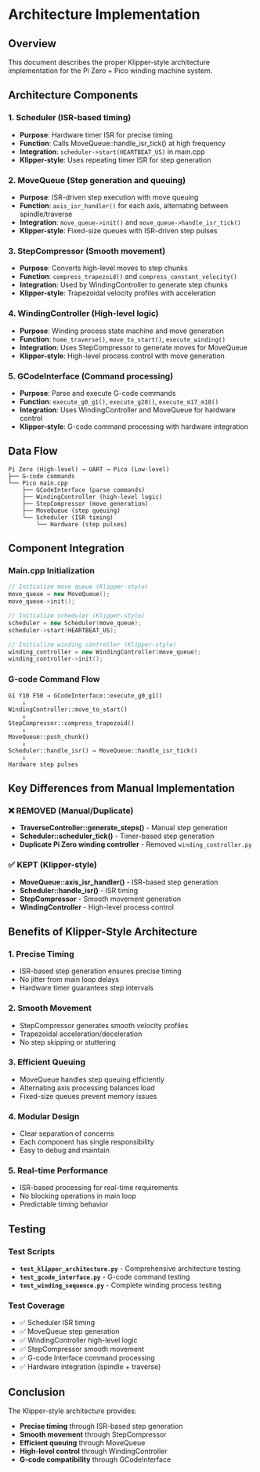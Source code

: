 # Architecture Implementation

## Overview
This document describes the proper Klipper-style architecture implementation for the Pi Zero + Pico winding machine system.

## Architecture Components

### 1. **Scheduler** (ISR-based timing)
- **Purpose**: Hardware timer ISR for precise timing
- **Function**: Calls MoveQueue::handle_isr_tick() at high frequency
- **Integration**: `scheduler->start(HEARTBEAT_US)` in main.cpp
- **Klipper-style**: Uses repeating timer ISR for step generation

### 2. **MoveQueue** (Step generation and queuing)
- **Purpose**: ISR-driven step execution with move queuing
- **Function**: `axis_isr_handler()` for each axis, alternating between spindle/traverse
- **Integration**: `move_queue->init()` and `move_queue->handle_isr_tick()`
- **Klipper-style**: Fixed-size queues with ISR-driven step pulses

### 3. **StepCompressor** (Smooth movement)
- **Purpose**: Converts high-level moves to step chunks
- **Function**: `compress_trapezoid()` and `compress_constant_velocity()`
- **Integration**: Used by WindingController to generate step chunks
- **Klipper-style**: Trapezoidal velocity profiles with acceleration

### 4. **WindingController** (High-level logic)
- **Purpose**: Winding process state machine and move generation
- **Function**: `home_traverse()`, `move_to_start()`, `execute_winding()`
- **Integration**: Uses StepCompressor to generate moves for MoveQueue
- **Klipper-style**: High-level process control with move generation

### 5. **GCodeInterface** (Command processing)
- **Purpose**: Parse and execute G-code commands
- **Function**: `execute_g0_g1()`, `execute_g28()`, `execute_m17_m18()`
- **Integration**: Uses WindingController and MoveQueue for hardware control
- **Klipper-style**: G-code command processing with hardware integration

## Data Flow

```
Pi Zero (High-level) → UART → Pico (Low-level)
├── G-code commands
└── Pico main.cpp
    ├── GCodeInterface (parse commands)
    ├── WindingController (high-level logic)
    ├── StepCompressor (move generation)
    ├── MoveQueue (step queuing)
    └── Scheduler (ISR timing)
        └── Hardware (step pulses)
```

## Component Integration

### Main.cpp Initialization
```cpp
// Initialize move queue (Klipper-style)
move_queue = new MoveQueue();
move_queue->init();

// Initialize scheduler (Klipper-style)
scheduler = new Scheduler(move_queue);
scheduler->start(HEARTBEAT_US);

// Initialize winding controller (Klipper-style)
winding_controller = new WindingController(move_queue);
winding_controller->init();
```

### G-code Command Flow
```
G1 Y10 F50 → GCodeInterface::execute_g0_g1()
    ↓
WindingController::move_to_start()
    ↓
StepCompressor::compress_trapezoid()
    ↓
MoveQueue::push_chunk()
    ↓
Scheduler::handle_isr() → MoveQueue::handle_isr_tick()
    ↓
Hardware step pulses
```

## Key Differences from Manual Implementation

### ❌ **REMOVED (Manual/Duplicate)**
- **TraverseController::generate_steps()** - Manual step generation
- **Scheduler::scheduler_tick()** - Timer-based step generation
- **Duplicate Pi Zero winding controller** - Removed `winding_controller.py`

### ✅ **KEPT (Klipper-style)**
- **MoveQueue::axis_isr_handler()** - ISR-based step generation
- **Scheduler::handle_isr()** - ISR timing
- **StepCompressor** - Smooth movement generation
- **WindingController** - High-level process control

## Benefits of Klipper-Style Architecture

### 1. **Precise Timing**
- ISR-based step generation ensures precise timing
- No jitter from main loop delays
- Hardware timer guarantees step intervals

### 2. **Smooth Movement**
- StepCompressor generates smooth velocity profiles
- Trapezoidal acceleration/deceleration
- No step skipping or stuttering

### 3. **Efficient Queuing**
- MoveQueue handles step queuing efficiently
- Alternating axis processing balances load
- Fixed-size queues prevent memory issues

### 4. **Modular Design**
- Clear separation of concerns
- Each component has single responsibility
- Easy to debug and maintain

### 5. **Real-time Performance**
- ISR-based processing for real-time requirements
- No blocking operations in main loop
- Predictable timing behavior

## Testing

### Test Scripts
- **`test_klipper_architecture.py`** - Comprehensive architecture testing
- **`test_gcode_interface.py`** - G-code command testing
- **`test_winding_sequence.py`** - Complete winding process testing

### Test Coverage
- ✅ Scheduler ISR timing
- ✅ MoveQueue step generation
- ✅ WindingController high-level logic
- ✅ StepCompressor smooth movement
- ✅ G-code Interface command processing
- ✅ Hardware integration (spindle + traverse)

## Conclusion

The Klipper-style architecture provides:
- **Precise timing** through ISR-based step generation
- **Smooth movement** through StepCompressor
- **Efficient queuing** through MoveQueue
- **High-level control** through WindingController
- **G-code compatibility** through GCodeInterface

